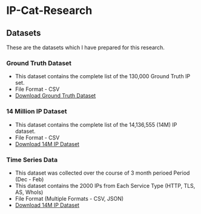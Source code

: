 # IP-Cat-Research

## Datasets

These are the datasets which I have prepared for this research.

### Ground Truth Dataset
- This dataset contains the complete list of the 130,000 Ground Truth IP set.
- File Format - CSV
- [Download Ground Truth Dataset](https://drive.google.com/file/d/1eZN4v38jYQ53cYmnc1egnbwoWH51wi9l/view?usp=sharing) 

### 14 Million IP Dataset
- This dataset contains the complete list of the 14,136,555 (14M) IP dataset.
- File Format - CSV
- [Download 14M IP Dataset](https://drive.google.com/file/d/1TzGUz4i6iRJy7djOUt_OnQy2ep-_6XOG/view?usp=sharing) 

### Time Series Data
- This dataset was collected over the course of 3 month perioed Period (Dec - Feb)
- This dataset contains the 2000 IPs from Each Service Type (HTTP, TLS, AS, WhoIs)
- File Format (Multiple Formats - CSV, JSON)
- [Download 14M IP Dataset](https://drive.google.com/file/d/1XgKjE_ZdNIbDepD811CjzUrwRVqlE-Z7/view?usp=sharing) 
